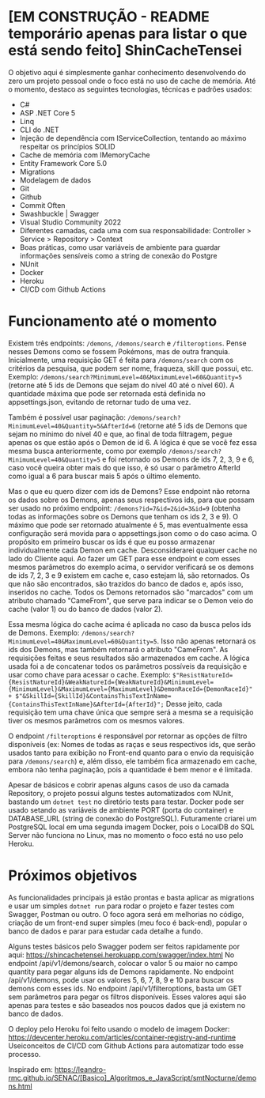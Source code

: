 # [EM CONSTRUÇÃO - README temporário apenas para listar o que está sendo feito] ShinCacheTensei

O objetivo aqui é simplesmente ganhar conhecimento desenvolvendo do zero um projeto pessoal onde o foco está no uso de cache de memória.
Até o momento, destaco as seguintes tecnologias, técnicas e padrões usados: 

- C#
- ASP .NET Core 5
- Linq
- CLI do .NET
- Injeção de dependência com IServiceCollection, tentando ao máximo respeitar os princípios SOLID
- Cache de memória com IMemoryCache
- Entity Framework Core 5.0
- Migrations
- Modelagem de dados
- Git
- Github
- Commit Often
- Swashbuckle | Swagger
- Visual Studio Community 2022
- Diferentes camadas, cada uma com sua responsabilidade: Controller > Service > Repository > Context
- Boas práticas, como usar variáveis de ambiente para guardar informações sensíveis como a string de conexão do Postgre
- NUnit
- Docker
- Heroku
- CI/CD com Github Actions

# Funcionamento até o momento

Existem três endpoints: ```/demons```, ```/demons/search``` e ```/filteroptions```. Pense nesses Demons como se fossem Pokémons, mas de outra franquia. Inicialmente, uma requisição GET é feita para ```/demons/search``` com os critérios da pesquisa, que podem ser nome, fraqueza, skill que possui, etc. Exemplo: ```/demons/search?MinimumLevel=40&MaximumLevel=60&Quantity=5``` (retorne até 5 ids de Demons que sejam do nível 40 até o nível 60). A quantidade máxima que pode ser retornada está definida no appsettings.json, evitando de retornar tudo de uma vez.

Também é possível usar paginação: ```/demons/search?MinimumLevel=40&Quantity=5&AfterId=6``` (retorne até 5 ids de Demons que sejam no mínimo do nível 40 e que, ao final de toda filtragem, pegue apenas os que estão após o Demon de id 6. A lógica é que se você fez essa mesma busca anteriormente, como por exemplo ```/demons/search?MinimumLevel=40&Quantity=5``` e foi retornado os Demons de ids 7, 2, 3, 9 e 6, caso você queira obter mais do que isso, é só usar o parâmetro AfterId como igual a 6 para buscar mais 5 após o último elemento.

Mas o que eu quero dizer com ids de Demons? Esse endpoint não retorna os dados sobre os Demons, apenas seus respectivos ids, para que possam ser usado no próximo endpoint: ```/demons?id=7&id=2&id=3&id=9``` (obtenha todas as informações sobre os Demons que tenham os ids 2, 3 e 9). O máximo que pode ser retornado atualmente é 5, mas eventualmente essa configuração será movida para o appsettings.json como o do caso acima. O propósito em primeiro buscar os ids é que eu posso armazenar individualmente cada Demon em cache. Desconsiderarei qualquer cache no lado do Cliente aqui. Ao fazer um GET para esse endpoint e com esses mesmos parâmetros do exemplo acima, o servidor verificará se os demons de ids 7, 2, 3 e 9 existem em cache e, caso estejam lá, são retornados. Os que não são encontrados, são trazidos do banco de dados e, após isso, inseridos no cache. Todos os Demons retornados são "marcados" com um atributo chamado "CameFrom", que serve para indicar se o Demon veio do cache (valor 1) ou do banco de dados (valor 2). 

Essa mesma lógica do cache acima é aplicada no caso da busca pelos ids de Demons. Exemplo: ```/demons/search?MinimumLevel=40&MaximumLevel=60&Quantity=5```. Isso não apenas retornará os ids dos Demons, mas também retornará o atributo "CameFrom". As requisições feitas e seus resultados são armazenados em cache. A lógica usada foi a de concatenar todos os parâmetros possíveis da requisição e usar como chave para acessar o cache. Exemplo: ```$"ResistNatureId={ResistNatureId}&WeakNatureId={WeakNatureId}&MinimumLevel={MinimumLevel}&MaximumLevel={MaximumLevel}&DemonRaceId={DemonRaceId}" + $"&SkillId={SkillId}&ContainsThisTextInName={ContainsThisTextInName}&AfterId={AfterId}";``` Desse jeito, cada requisição tem uma chave única que sempre será a mesma se a requisição tiver os mesmos parâmetros com os mesmos valores.

O endpoint ```/filteroptions``` é responsável por retornar as opções de filtro disponíveis (ex: Nomes de todas as raças e seus respectivos ids, que serão usados tanto para exibição no Front-end quanto para o envio da requisição para ```/demons/search```) e, além disso, ele também fica armazenado em cache, embora não tenha paginação, pois a quantidade é bem menor e é limitada.

Apesar de básicos e cobrir apenas alguns casos de uso da camada Repository, o projeto possui alguns testes automatizados com NUnit, bastando um ```dotnet test``` no diretório tests para testar. Docker pode ser usado setando as variáveis de ambiente PORT (porta do container) e DATABASE_URL (string de conexão do PostgreSQL). Futuramente criarei um PostgreSQL local em uma segunda imagem Docker, pois o LocalDB do SQL Server não funciona no Linux, mas no momento o foco está no uso pelo Heroku.

# Próximos objetivos

As funcionalidades principais já estão prontas e basta aplicar as migrations e usar um simples ```dotnet run``` para rodar o projeto e fazer testes com Swagger, Postman ou outro. O foco agora será em melhorias no código, criação de um front-end super simples (meu foco é back-end), popular o banco de dados e parar para estudar cada detalhe a fundo. 

Alguns testes básicos pelo Swagger podem ser feitos rapidamente por aqui: https://shincachetensei.herokuapp.com/swagger/index.html
No endpoint /api/v1/demons/search, colocar o valor 5 ou maior no campo quantity para pegar alguns ids de Demons rapidamente.
No endpoint /api/v1/demons, pode usar os valores 5, 6, 7, 8, 9 e 10 para buscar os demons com esses ids.
No endpoint /api/v1/filteroptions, basta um GET sem parâmetros para pegar os filtros disponíveis.
Esses valores aqui são apenas para testes e são baseados nos poucos dados que já existem no banco de dados.

O deploy pelo Heroku foi feito usando o modelo de imagem Docker: https://devcenter.heroku.com/articles/container-registry-and-runtime Useiconceitos de CI/CD com Github Actions para automatizar todo esse processo.

Inspirado em: https://leandro-rmc.github.io/SENAC/[Basico]_Algoritmos_e_JavaScript/smtNocturne/demons.html
